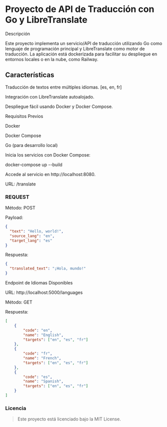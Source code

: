 # Proyecto de API de Traducción con Go y LibreTranslate

Descripción

Este proyecto implementa un servicio/API de traducción utilizando Go como lenguaje de programación principal y LibreTranslate como motor de traducción. La aplicación está dockerizada para facilitar su despliegue en entornos locales o en la nube, como Railway.

## Características

Traducción de textos entre múltiples idiomas. [es, en, fr]

Integración con LibreTranslate autoalojado.

Despliegue fácil usando Docker y Docker Compose.

Requisitos Previos

Docker

Docker Compose

Go (para desarrollo local)

Inicia los servicios con Docker Compose:

docker-compose up --build

Accede al servicio en http://localhost:8080.

URL: /translate

### REQUEST

Método: POST

Payload:

```json
{
  "text": "Hello, world!",
  "source_lang": "en",
  "target_lang": "es"
}
```

Respuesta:
```json
{
  "translated_text": "¡Hola, mundo!"
}
```

Endpoint de Idiomas Disponibles

URL: http://localhost:5000/languages

Método: GET

Respuesta:
```json
[
    { 
        "code": "en", 
        "name": "English", 
        "targets": ["en", "es", "fr"] 
    },
    { 
        "code": "fr", 
        "name": "French", 
        "targets": ["en", "es", "fr"] 
    },
    { 
        "code": "es", 
        "name": "Spanish", 
        "targets": ["en", "es", "fr"] 
    }
]
```

### Licencia

> Este proyecto está licenciado bajo la MIT License.
